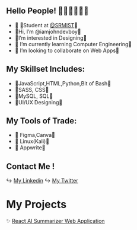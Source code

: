 

## Hello People! 🤍🤍🤍🤍🤍🤍


- 🏢 🔹Student at [@SRMIST](https://www.srmist.edu.in/)🔹
-  🔹Hi, I’m @iamjohndevboy🔹
-  🔹I’m interested in Designing🔹
- 🔹 I’m currently learning Computer Engineering🔹
- 🔹 I’m looking to collaborate on Web Apps🔹

## My Skillset Includes:
-  🔸JavaScript,HTML,Python,Bit of Bash🔸
-  🔸SASS, CSS🔸
-  🔸MySQL, SQL🔸
-  🔸UI/UX Designing🔸

## My Tools of Trade:
- 🔺 Figma,Canva🔺
- 🔺 Linux(Kali)🔺
- 🔺 Appwrite🔺

## Contact Me !
↪ [My Linkedin](https://www.linkedin.com/in/john-paul-572496278/)
↪ [My Twitter](https://twitter.com/iamjohnpaulr5) 

# My Projects
✨ [React AI Summarizer Web Application](https://xtractai.netlify.app)
